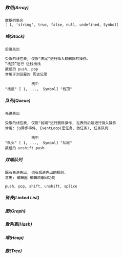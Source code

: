 

##### 数组(Array)

```
数据的集合
[ 1, 'string', true, false, null, undefined, Symbol]
```

##### 栈(Stack)
```
后进先出

受限的线性表, 仅限"表尾"进行插入和删除的操作。
“栈顶”进行 进栈出栈
数组的 push, pop
常用于浏览器的 历史记录

            栈中
"栈底" [ 1, ...,  Symbol] "栈顶"
```

##### 队列(Queue)
```
先进先出

受限的线性表, 仅限"前端"进行删除操作, 在表的后端进行插入操作
常用: js异步事件, EventLoop(宏任务、微任务), 任务队列

            栈中
"队头" [ 1, ...,  Symbol] "队尾"
数组的 unshift push
```

##### 双端队列
```
既有先进先出, 也有后进先出的规则.
常用: 编辑器 编辑和撤回功能

push, pop, shift, unshift, splice
```

##### 链表(Linked List)


##### 图(Graph)

##### 散列表(Hash)

##### 堆(Heap)

##### 数(Tree)
